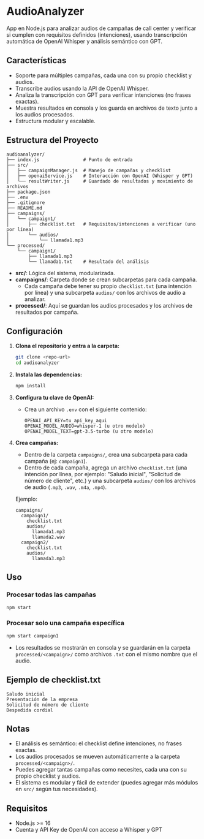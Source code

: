 # AudioAnalyzer

App en Node.js para analizar audios de campañas de call center y verificar si cumplen con requisitos definidos (intenciones), usando transcripción automática de OpenAI Whisper y análisis semántico con GPT.

## Características
- Soporte para múltiples campañas, cada una con su propio checklist y audios.
- Transcribe audios usando la API de OpenAI Whisper.
- Analiza la transcripción con GPT para verificar intenciones (no frases exactas).
- Muestra resultados en consola y los guarda en archivos de texto junto a los audios procesados.
- Estructura modular y escalable.

## Estructura del Proyecto

```
audioanalyzer/
├── index.js                # Punto de entrada
├── src/
│   ├── campaignManager.js  # Manejo de campañas y checklist
│   ├── openaiService.js    # Interacción con OpenAI (Whisper y GPT)
│   └── resultWriter.js     # Guardado de resultados y movimiento de archivos
├── package.json
├── .env
├── .gitignore
├── README.md
├── campaigns/
│   └── campaign1/
│       ├── checklist.txt   # Requisitos/intenciones a verificar (uno por línea)
│       └── audios/
│           └── llamada1.mp3
└── processed/
    └── campaign1/
        ├── llamada1.mp3
        └── llamada1.txt    # Resultado del análisis
```

- **src/**: Lógica del sistema, modularizada.
- **campaigns/**: Carpeta donde se crean subcarpetas para cada campaña.
  - Cada campaña debe tener su propio `checklist.txt` (una intención por línea) y una subcarpeta `audios/` con los archivos de audio a analizar.
- **processed/**: Aquí se guardan los audios procesados y los archivos de resultados por campaña.

## Configuración

1. **Clona el repositorio y entra a la carpeta:**
   ```bash
   git clone <repo-url>
   cd audioanalyzer
   ```

2. **Instala las dependencias:**
   ```bash
   npm install
   ```

3. **Configura tu clave de OpenAI:**
   - Crea un archivo `.env` con el siguiente contenido:
     ```
     OPENAI_API_KEY=tu_api_key_aqui
     OPENAI_MODEL_AUDIO=whisper-1 (u otro modelo)
     OPENAI_MODEL_TEXT=gpt-3.5-turbo (u otro modelo)
     ```

4. **Crea campañas:**
   - Dentro de la carpeta `campaigns/`, crea una subcarpeta para cada campaña (ej: `campaign1`).
   - Dentro de cada campaña, agrega un archivo `checklist.txt` (una intención por línea, por ejemplo: "Saludo inicial", "Solicitud de número de cliente", etc.) y una subcarpeta `audios/` con los archivos de audio (`.mp3`, `.wav`, `.m4a`, `.mp4`).

   Ejemplo:
   ```
   campaigns/
     campaign1/
       checklist.txt
       audios/
         llamada1.mp3
         llamada2.wav
     campaign2/
       checklist.txt
       audios/
         llamada3.mp3
   ```

## Uso

### Procesar todas las campañas
```bash
npm start
```

### Procesar solo una campaña específica
```bash
npm start campaign1
```

- Los resultados se mostrarán en consola y se guardarán en la carpeta `processed/<campaign>/` como archivos `.txt` con el mismo nombre que el audio.

## Ejemplo de checklist.txt
```
Saludo inicial
Presentación de la empresa
Solicitud de número de cliente
Despedida cordial
```

## Notas
- El análisis es semántico: el checklist define intenciones, no frases exactas.
- Los audios procesados se mueven automáticamente a la carpeta `processed/<campaign>/`.
- Puedes agregar tantas campañas como necesites, cada una con su propio checklist y audios.
- El sistema es modular y fácil de extender (puedes agregar más módulos en `src/` según tus necesidades).

## Requisitos
- Node.js >= 16
- Cuenta y API Key de OpenAI con acceso a Whisper y GPT